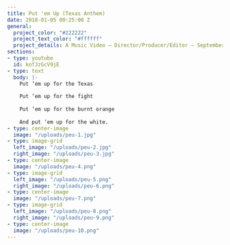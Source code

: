 ```yaml
---
title: Put 'em Up (Texas Anthem)
date: 2018-01-05 00:25:00 Z
general:
  project_color: "#222222"
  project_text_color: "#ffffff"
  project_details: A Music Video – Director/Producer/Editor – September 2015
sections:  
- type: youtube
  id: kofJzGcV9jE
- type: text
  body: |-
    Put ‘em up for the Texas
    
    Put ‘em up for the fight
    
    Put ‘em up for the burnt orange
    
    And put ‘em up for the white.   
- type: center-image
  image: "/uploads/peu-1.jpg"
- type: image-grid
  left_image: "/uploads/peu-2.jpg"
  right_image: "/uploads/peu-3.jpg"
- type: center-image
  image: "/uploads/peu-4.png"
- type: image-grid
  left_image: "/uploads/peu-5.png"
  right_image: "/uploads/peu-6.png"  
- type: center-image
  image: "/uploads/peu-7.png" 
- type: image-grid
  left_image: "/uploads/peu-8.png"
  right_image: "/uploads/peu-9.png"  
- type: center-image
  image: "/uploads/peu-10.png"     
---
```


